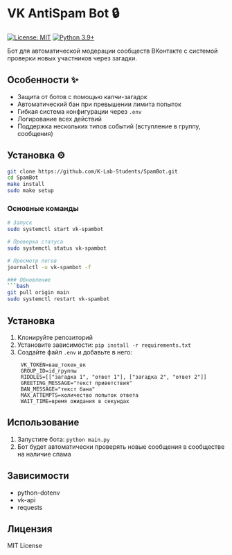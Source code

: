 # VK AntiSpam Bot 🔒

[![License: MIT](https://img.shields.io/badge/License-MIT-yellow.svg)](https://opensource.org/licenses/MIT)
[![Python 3.9+](https://img.shields.io/badge/python-3.9+-blue.svg)](https://www.python.org/downloads/)

Бот для автоматической модерации сообществ ВКонтакте с системой проверки новых участников через загадки.

## Особенности ✨
- Защита от ботов с помощью капчи-загадок
- Автоматический бан при превышении лимита попыток
- Гибкая система конфигурации через `.env`
- Логирование всех действий
- Поддержка нескольких типов событий (вступление в группу, сообщения)

## Установка ⚙️

```bash
git clone https://github.com/K-Lab-Students/SpamBot.git
cd SpamBot
make install
sudo make setup
```

### Основные команды
```bash
# Запуск
sudo systemctl start vk-spambot

# Проверка статуса
sudo systemctl status vk-spambot

# Просмотр логов
journalctl -u vk-spambot -f

### Обновление
```bash
git pull origin main
sudo systemctl restart vk-spambot
```

## Установка

1. Клонируйте репозиторий
2. Установите зависимости: `pip install -r requirements.txt`
3. Создайте файл `.env` и добавьте в него:
   ```
    VK_TOKEN=ваш_токен_вк
    GROUP_ID=id_группы
    RIDDLES=[["загадка 1", "ответ 1"], ["загадка 2", "ответ 2"]]
    GREETING_MESSAGE="текст приветствия"
    BAN_MESSAGE="текст бана"
    MAX_ATTEMPTS=количество попыток ответа
    WAIT_TIME=время ожидания в секундах
   ```

## Использование

1. Запустите бота: `python main.py`
2. Бот будет автоматически проверять новые сообщения в сообществе на наличие спама

## Зависимости

- python-dotenv
- vk-api
- requests

## Лицензия

MIT License
